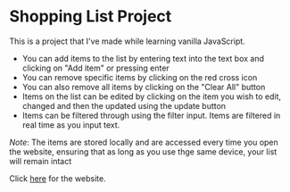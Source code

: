 # Shopping List Project

This is a project that I've made while learning vanilla JavaScript.

- You can add items to the list by entering text into the text box and clicking on "Add item" or pressing enter
- You can remove specific items by clicking on the red cross icon
- You can also remove all items by clicking on the "Clear All" button
- Items on the list can be edited by clicking on the item you wish to edit, changed and then the updated using the update button
- Items can be filtered through using the filter input. Items are filtered in real time as you input text.

_Note_: The items are stored locally and are accessed every time you open the website, ensuring that as long as you use thge same device, your list will remain intact

Click [here](https://raj-dash.github.io/Shopping-list/) for the website.
